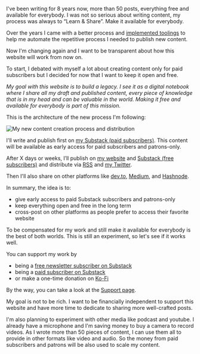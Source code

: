 I've been writing for 8 years now, more than 50 posts, everything free and available for everybody. I was not so serious about writing content, my process was always to “Learn & Share”. Make it available for everybody.

Over the years I came with a better process and [implemented toolings](/publisher-a-tooling-to-automate-the-process-to-publish-my-blog-posts) to help me automate the repetitive process I needed to publish new content.

Now I'm changing again and I want to be transparent about how this website will work from now on.

To start, I debated with myself a lot about creating content only for paid subscribers but I decided for now that I want to keep it open and free.

_My goal with this website is to build a legacy. I see it as a digital notebook where I share all my draft and published content, every piece of knowledge that is in my head and can be valuable in the world. Making it free and available for everybody is part of this mission._

This is the architecture of the new process I'm following:

![My new content creation process and distribution](/series/website-changelog/content-creation.png)

I'll write and publish first on [my Substack (paid subscribers)](https://teekay.substack.com). This content will be available as early access for paid subscribers and patrons-only.

After X days or weeks, I’ll publish on [my website](/) and [Substack (free subscribers)](https://teekay.substack.com) and distribute via [RSS](/rss.xml) and [my Twitter](https://twitter.com/wordsofteekay).

Then I'll also share on other platforms like [dev.to](https://dev.to/teekay), [Medium](https://leandrotk.medium.com/), and [Hashnode](https://tk.hashnode.dev/).

In summary, the idea is to:

- give early access to paid Substack subscribers and patrons-only
- keep everything open and free in the long term
- cross-post on other platforms as people prefer to access their favorite website

To be compensated for my work and still make it available for everybody is the best of both worlds. This is still an experiment, so let's see if it works well.

You can support my work by

- being a [free newsletter subscriber on Substack](https://teekay.substack.com)
- being a [paid subscriber on Substack](https://teekay.substack.com)
- or make a one-time donation on [Ko-Fi](https://ko-fi.com/teekay)

By the way, you can take a look at the [Support page](/support).

My goal is not to be rich. I want to be financially independent to support this website and have more time to dedicate to sharing more well-crafted posts.

I'm also planning to experiment with other media like podcast and youtube. I already have a microphone and I'm saving money to buy a camera to record videos. As I wrote more than 50 pieces of content, I can use them all to provide in other formats like video and audio. So the money from paid subscribers and patrons will be also used to scale my content.
